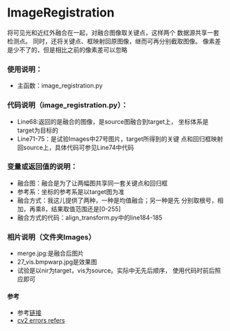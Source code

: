 # ImageRegistration
将可见光和近红外融合在一起，对融合图像取关键点，这样两个
数据源共享一套检测点。
同时，还将关键点、框映射回原图像，继而可再分别截取图像。
像素差是少不了的，但是相比之前的像素差可以忽略
### 使用说明：
- 主函数：image_registration.py
### 代码说明（image_registration.py）：
- Line68:返回的是融合的图像，是source图融合到target上，
坐标体系是target为目标的
- Line71-75：是试验Images中27号图片，target所得到的关键
点和回归框映射回source上，具体代码可参见Line74中代码
### 变量或返回值的说明：
- 融合图：融合是为了让两幅图共享同一套关键点和回归框
- 参考系：坐标的参考系是以target图为准
- 融合方式：我这儿提供了两种，一种是均值融合；另一种是先
分别取根号，相加，再乘8，结果取值范围还是[0-255]
- 融合方式的代码：align_transform.py中的line184-185
### 相片说明（文件夹Images）
- merge.jpg:是融合后图片
- 27_vis.bmpwarp.jpg是效果图
- 试验是以nir为target，vis为source。实际中无先后顺序，
使用代码时前后照应即可
#### 参考
- 参考[链接](https://github.com/quqixun/ImageRegistration)
- [cv2 errors refers](https://blog.csdn.net/weixin_43167047/article/details/82841750)